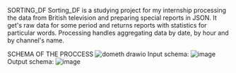 SORTING_DF
 Sorting_DF is a studying project for my internship processing the data from British television and preparing special reports in JSON.
 It get's raw data for some period and returns reports with statistics for particular words.
 Processing handles aggregating data by date, by hour and by channel's name.
 
 SCHEMA OF THE PROCCESS
 ![dometh drawio](https://user-images.githubusercontent.com/63054459/176471984-294b4ebb-eb3e-42a7-a736-ee78a88e5aa9.png)
Input schema:
![image](https://user-images.githubusercontent.com/63054459/176472221-0b28091d-e2df-4736-8f41-b00a763bca85.png)
Output schema:
![image](https://user-images.githubusercontent.com/63054459/176472325-f90f13ed-22f2-405a-8602-4869a89878d4.png)

